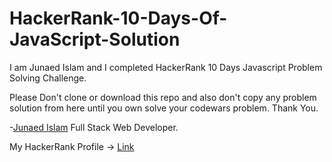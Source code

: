 # HackerRank-10-Days-Of-JavaScript-Solution

I am Junaed Islam and I completed HackerRank 10 Days Javascript Problem Solving Challenge.

Please Don't clone or download this repo and also don't copy any problem solution from here until you own solve your codewars problem. Thank You.

-<a href="https://www.linkedin.com/in/itzjunaedrayhan/">Junaed Islam</a> Full Stack Web Developer.

My HackerRank Profile -> <a href="https://www.hackerrank.com/itzJunaedRayhan">Link</a>